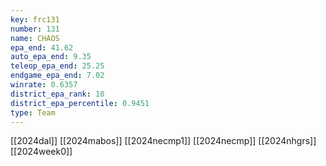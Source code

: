 ```yaml
---
key: frc131
number: 131
name: CHAOS
epa_end: 41.62
auto_epa_end: 9.35
teleop_epa_end: 25.25
endgame_epa_end: 7.02
winrate: 0.6357
district_epa_rank: 10
district_epa_percentile: 0.9451
type: Team
---
```

[[2024dal]]
[[2024mabos]]
[[2024necmp1]]
[[2024necmp]]
[[2024nhgrs]]
[[2024week0]]
